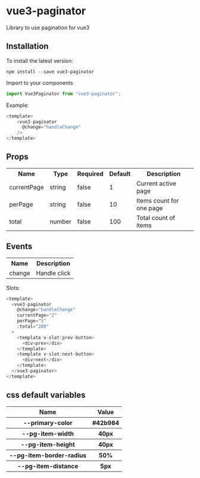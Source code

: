 # vue3-paginator

Library to use pagination for vue3

## Installation
To install the latest version:
```
npm install --save vue3-paginator
```

Import to your components
```javascript
import Vue3Paginator from "vue3-paginator";
```

Example:
```javascript
<template>
    <vue3-paginator
      @change="handleChange"
    />
</template>
```
## Props
<table>
  <tr>
    <th>Name</th>
    <th>Type</th>
    <th>Required</th>
    <th>Default</th>
    <th>Description</th>
  </tr>
  <tr>
    <td>currentPage</td>
    <td>string</td>
    <td>false</td>
    <td>1</td>
    <td>Current active page</td>
  </tr>
  <tr>
    <td>perPage</td>
    <td>string</td>
    <td>false</td>
    <td>10</td>
    <td>Items count for one page</td>
  </tr>
  <tr>
    <td>total</td>
    <td>number</td>
    <td>false</td>
    <td>100</td>
    <td>Total count of items</td>
  </tr>
  </tr>
</table>

## Events
<table>
  <tr>
    <th>Name</th>
    <th>Description</th>
  </tr>
  <tr>
    <td>change</td>
    <td>Handle click</td>
  </tr>
</table>

Slots:
```javascript
<template>
  <vue3-paginator
    @change="handleChange"
    currentPage="2"
    perPage="5"
    :total="200"
  >
    <template v-slot:prev-button>
      <div>prev</div>
    </template>
    <template v-slot:next-button>
      <div>next</div>
    </template>
  </vue3-paginator>
</template>
```

## css default variables
<table>
    <tr>
        <th>Name</th>
        <th>Value</th>
    </tr>
    <tr>
        <th>--primary-color</th>
        <th>#42b984</th>
    </tr>
    <tr>
        <th>--pg-item-width</th>
        <th>40px</th>
    </tr>
    <tr>
        <th>--pg-item-height</th>
        <th>40px</th>
    </tr>
    <tr>
        <th>--pg-item-border-radius</th>
        <th>50%</th>
    </tr>
    <tr>
        <th>--pg-item-distance</th>
        <th>5px</th>
    </tr>
</table>
